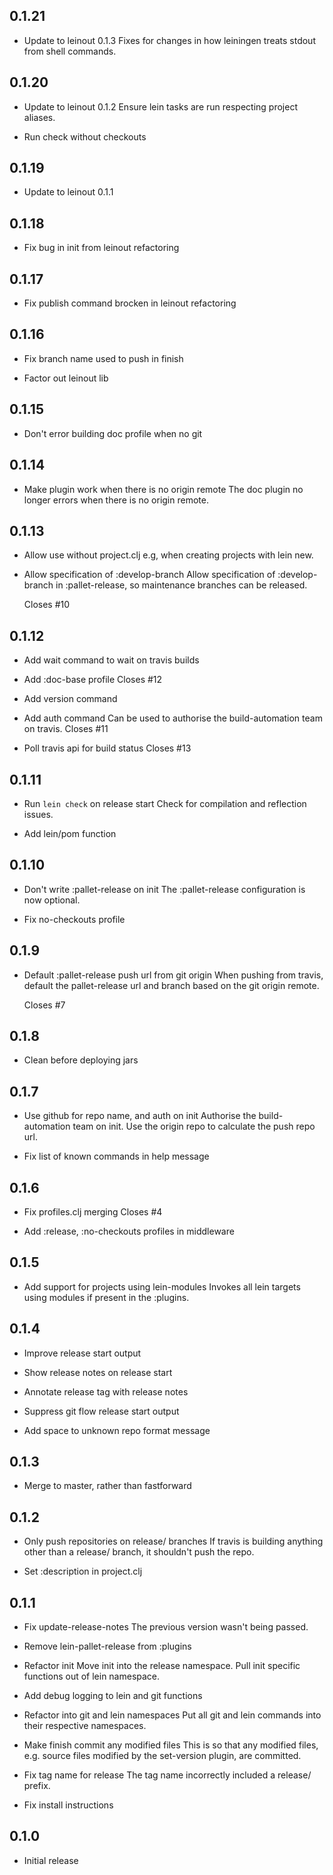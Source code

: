 ## 0.1.21

- Update to leinout 0.1.3
  Fixes for changes in how leiningen treats stdout from shell commands.

## 0.1.20

- Update to leinout 0.1.2
  Ensure lein tasks are run respecting project aliases.

- Run check without checkouts

## 0.1.19

- Update to leinout 0.1.1

## 0.1.18

- Fix bug in init from leinout refactoring

## 0.1.17

- Fix publish command brocken in leinout refactoring

## 0.1.16

- Fix branch name used to push in finish

- Factor out leinout lib

## 0.1.15

- Don't error building doc profile when no git

## 0.1.14

- Make plugin work when there is no origin remote
  The doc plugin no longer errors when there is no origin remote.

## 0.1.13

- Allow use without project.clj
  e.g, when creating projects with lein new.

- Allow specification of :develop-branch
  Allow specification of :develop-branch in :pallet-release, so maintenance
  branches can be released.

  Closes #10

## 0.1.12

- Add wait command to wait on travis builds

- Add :doc-base profile
  Closes #12

- Add version command

- Add auth command
  Can be used to authorise the build-automation team on travis.
  Closes #11

- Poll travis api for build status
  Closes #13

## 0.1.11

- Run `lein check` on release start
  Check for compilation and reflection issues.

- Add lein/pom function

## 0.1.10

- Don't write :pallet-release on init
  The :pallet-release configuration is now optional.

- Fix no-checkouts profile

## 0.1.9

- Default :pallet-release push url from git origin
  When pushing from travis, default the pallet-release url and branch based
  on the git origin remote.

  Closes #7

## 0.1.8

- Clean before deploying jars

## 0.1.7

- Use github for repo name, and auth on init
  Authorise the build-automation team on init.  Use the origin repo to
  calculate the push repo url.

- Fix list of known commands in help message

## 0.1.6

- Fix profiles.clj merging
  Closes #4

- Add :release, :no-checkouts profiles in middleware

## 0.1.5

- Add support for projects using lein-modules
  Invokes all lein targets using modules if present in the :plugins.

## 0.1.4

- Improve release start output

- Show release notes on release start

- Annotate release tag with release notes

- Suppress git flow release start output

- Add space to unknown repo format message

## 0.1.3

- Merge to master, rather than fastforward

## 0.1.2

- Only push repositories on release/ branches
  If travis is building anything other than a release/ branch, it
  shouldn't push the repo.

- Set :description in project.clj

## 0.1.1

- Fix update-release-notes
  The previous version wasn't being passed.

- Remove lein-pallet-release from :plugins

- Refactor init
  Move init into the release namespace.  Pull init specific functions out of
  lein namespace.

- Add debug logging to lein and git functions

- Refactor into git and lein namespaces
  Put all git and lein commands into their respective namespaces.

- Make finish commit any modified files
  This is so that any modified files, e.g. source files modified by the
  set-version plugin, are committed.

- Fix tag name for release
  The tag name incorrectly included a release/ prefix.

- Fix install instructions

## 0.1.0

- Initial release
